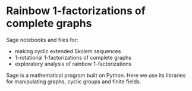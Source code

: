 # Rainbow 1-factorizations of complete graphs

Sage notebooks and files for:
- making cyclic extended Skolem sequences
- 1-rotational 1-factorizations of complete graphs
- exploratory analysis of rainbow 1-factorizations

Sage is a mathematical program built on Python. Here we use
its libraries for manipulating graphs, cyclic groups and finite fields.

